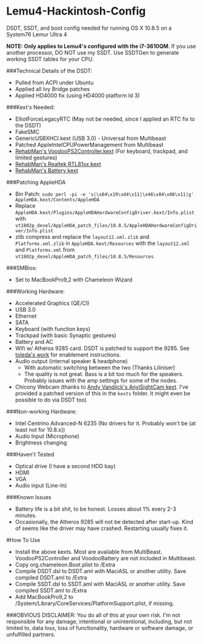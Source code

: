 Lemu4-Hackintosh-Config
=======================

DSDT, SSDT, and boot config needed for running OS X 10.8.5 on a System76 Lemur Ultra 4

**NOTE: Only applies to Lemu4's configured with the i7-3610QM**. If you use another processor, DO NOT use my SSDT. Use SSDTGen to generate working SSDT tables for your CPU.

###Technical Details of the DSDT:

- Pulled from ACPI under Ubuntu
- Applied all Ivy Bridge patches
- Applied HD4000 fix (using HD4000 platform Id 3)

###Kext's Needed:
- ElliotForceLegacyRTC (May not be needed, since I applied an RTC fix to the DSDT)
- FakeSMC
- GenericUSBXHCI.kext (USB 3.0) - Universal from Multibeast
- Patched AppleIntelCPUPowerManagement from Multibeast
- [RehabMan's VoodooPS2Controller.kext](https://github.com/RehabMan/OS-X-Voodoo-PS2-Controller) (For keyboard, trackpad, and limited gestures)
- [RehabMan's Realtek RTL81xx kext](https://github.com/RehabMan/OS-X-Realtek-Network)
- [RehabMan's Battery kext](https://github.com/RehabMan/OS-X-ACPI-Battery-Driver)

###Patching AppleHDA
- Bin Patch: `sudo perl -pi -e 's|\x84\x19\xd4\x11|\x46\x84\x06\x11|g' AppleHDA.kext/Contents/AppleHDA`
- Replace `AppleHDA.kext/Plugins/AppleHDAHardwareConfigDriver.kext/Info.plist` with `vt1802p_devel/AppleHDA_patch_files/10.8.5/AppleHDAHardwareConfigDriver/Info.plist`
- zlib compress and replace the `layout12.xml.zlib` and `Platforms.xml.zlib` in `AppleHDA.kext/Resources` with the `layout12.xml` and `Platforms.xml` from `vt1802p_devel/AppleHDA_patch_files/10.8.5/Resources`

###SMBios:
- Set to MacBookPro9,2 with Chameleon Wizard

###Working Hardware:
- Accelerated Graphics (QE/CI)
- USB 3.0
- Ethernet
- SATA
- Keyboard (with function keys)
- Trackpad (with basic Synaptic gestures)
- Battery and AC
- Wifi w/ Atheros 9285 card. DSDT is patched to support the 9285. See [toleda's work](https://github.com/toleda/airport_pcie-hm) for enablement instructions.
- Audio output (internal speaker & headphone)
  - With automatic switching between the two (Thanks Liliniser)
  - The quality is not great. Bass is a bit too much for the speakers. Probably issues with the amp settings for some of the nodes.
- Chicony Webcam (thanks to [Andy Vandijck's AnyiSightCam kext](http://www.insanelymac.com/forum/topic/238847-get-your-uvc-webcam-working-as-apple-isight/). I've provided a patched version of this in the `kexts` folder. It might even be possible to do via DSDT too)

###Non-working Hardware:
- Intel Centrino Advanced-N 6235 (No drivers for it. Probably won't be (at least not for 10.8.x))
- Audio Input (Microphone)
- Brightness changing

###Haven't Tested
- Optical drive (I have a second HDD bay)
- HDMI
- VGA
- Audio input (Line-In)

###Known Issues
- Battery life is a bit shit, to be honest. Losses about 1% every 2-3 minutes.
- Occasionally, the Atheros 9285 will not be detected after start-up. Kind of seems like the driver may have crashed. Restarting usually fixes it.

#How To Use
- Install the above kexts. Most are available from MultiBeast. VoodooPS2Controller and VoodooBattery are not included in Multibeast.
- Copy org.chameleon.Boot.plist to /Extra
- Compile DSDT.dsl to DSDT.aml with MaciASL or another utility. Save compiled DSDT.aml to /Extra
- Compile SSDT.dsl to SSDT.aml with MaciASL or another utility. Save compiled SSDT.aml to /Extra
- Add MacBookPro9,2 to /System/Library/CoreServices/PlatformSupport.plist, if missing.

###OBVIOUS DISCLAIMER:
You do all of this at your own risk. I'm not responsible for any damage, intentional or unintentional, including, but not limited to, data loss, loss of functionality, hardware or software damage, or unfulfilled partners.
